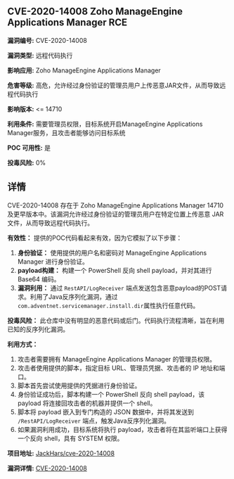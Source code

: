 ## CVE-2020-14008 Zoho ManageEngine Applications Manager RCE

**漏洞编号:** CVE-2020-14008

**漏洞类型:** 远程代码执行

**影响应用:** Zoho ManageEngine Applications Manager

**危害等级:** 高危，允许经过身份验证的管理员用户上传恶意JAR文件，从而导致远程代码执行

**影响版本:** <= 14710

**利用条件:** 需要管理员权限，目标系统开启ManageEngine Applications Manager服务，且攻击者能够访问目标系统

**POC 可用性:** 是

**投毒风险:** 0%

## 详情

CVE-2020-14008 存在于 Zoho ManageEngine Applications Manager 14710 及更早版本中。该漏洞允许经过身份验证的管理员用户在特定位置上传恶意 JAR 文件，从而导致远程代码执行。

**有效性：**
提供的POC代码看起来有效，因为它模拟了以下步骤：
1.  **身份验证：** 使用提供的用户名和密码对 ManageEngine Applications Manager 进行身份验证。
2.  **payload构建：** 构建一个 PowerShell 反向 shell payload，并对其进行 Base64 编码。
3.  **漏洞利用：**  通过 `RestAPI/LogReceiver` 端点发送包含恶意payload的POST请求。利用了Java反序列化漏洞，通过`com.adventnet.servicemanager.install.dir`属性执行任意代码。

**投毒风险：**
此仓库中没有明显的恶意代码或后门。代码执行流程清晰，旨在利用已知的反序列化漏洞。

**利用方式：**
1.  攻击者需要拥有 ManageEngine Applications Manager 的管理员权限。
2.  攻击者使用提供的脚本，指定目标 URL、管理员凭据、攻击者的 IP 地址和端口。
3.  脚本首先尝试使用提供的凭据进行身份验证。
4.  身份验证成功后，脚本构建一个 PowerShell 反向 shell payload，该 payload 将连接回攻击者的机器并提供一个 shell。
5.  脚本将 payload 嵌入到专门构造的 JSON 数据中，并将其发送到 `/RestAPI/LogReceiver` 端点，触发Java反序列化漏洞。
6.  如果漏洞利用成功，目标系统将执行 payload，攻击者将在其监听端口上获得一个反向 shell，具有 SYSTEM 权限。

**项目地址:** [JackHars/cve-2020-14008](https://github.com/JackHars/cve-2020-14008)

**漏洞详情:** [CVE-2020-14008](https://nvd.nist.gov/vuln/detail/CVE-2020-14008)